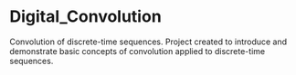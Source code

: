 # Digital_Convolution
Convolution of discrete-time sequences.
Project created to introduce and demonstrate basic concepts of convolution applied to discrete-time sequences.

